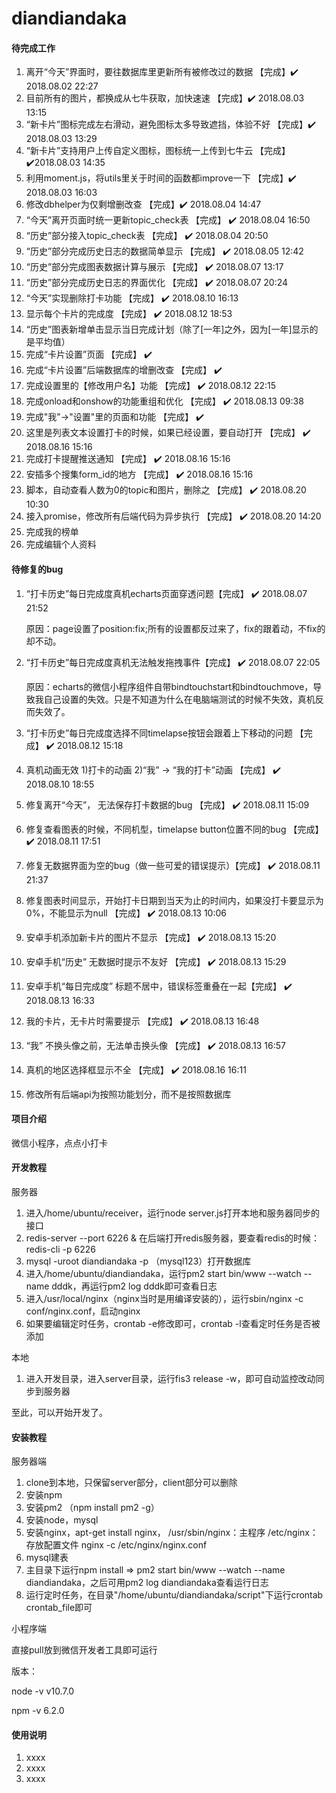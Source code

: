 # diandiandaka

#### 待完成工作
1. 离开“今天”界面时，要往数据库里更新所有被修改过的数据 【完成】✔️ 2018.08.02 22:27
2. 目前所有的图片，都换成从七牛获取，加快速速 【完成】✔️ 2018.08.03 13:15
3. “新卡片”图标完成左右滑动，避免图标太多导致遮挡，体验不好 【完成】✔️ 2018.08.03 13:29
4. “新卡片”支持用户上传自定义图标，图标统一上传到七牛云 【完成】✔️2018.08.03 14:35
5. 利用moment.js，将utils里关于时间的函数都improve一下 【完成】✔️ 2018.08.03 16:03
6. 修改dbhelper为仅剩增删改查 【完成】✔️ 2018.08.04 14:47
7. “今天”离开页面时统一更新topic_check表 【完成】 ✔️ 2018.08.04 16:50
8. “历史”部分接入topic_check表 【完成】 ✔️ 2018.08.04 20:50
9. “历史”部分完成历史日志的数据简单显示 【完成】 ✔️ 2018.08.05 12:42
10. “历史”部分完成图表数据计算与展示 【完成】 ✔️ 2018.08.07 13:17
11. “历史”部分完成历史日志的界面优化 【完成】 ✔️ 2018.08.07 20:24
12. “今天”实现删除打卡功能 【完成】 ✔️ 2018.08.10 16:13
13. 显示每个卡片的完成度 【完成】 ✔️ 2018.08.12 18:53
14. “历史”图表新增单击显示当日完成计划（除了[一年]之外，因为[一年]显示的是平均值）
15. 完成“卡片设置”页面 【完成】 ✔️ 
16. 完成“卡片设置”后端数据库的增删改查 【完成】 ✔️ 
17. 完成设置里的【修改用户名】功能 【完成】 ✔️ 2018.08.12 22:15
18. 完成onload和onshow的功能重组和优化 【完成】 ✔️ 2018.08.13 09:38
19. 完成"我"->"设置"里的页面和功能 【完成】 ✔️
20. 这里是列表文本设置打卡的时候，如果已经设置，要自动打开 【完成】 ✔️ 2018.08.16 15:16
21. 完成打卡提醒推送通知  【完成】 ✔️ 2018.08.16 15:16
22. 安插多个搜集form_id的地方 【完成】 ✔️ 2018.08.16 15:16
23. 脚本，自动查看人数为0的topic和图片，删除之 【完成】 ✔️  2018.08.20 10:30
24. 接入promise，修改所有后端代码为异步执行  【完成】 ✔️ 2018.08.20 14:20
25. 完成我的榜单
26. 完成编辑个人资料





#### 待修复的bug
1. “打卡历史”每日完成度真机echarts页面穿透问题【完成】 ✔️ 2018.08.07 21:52
    
    原因：page设置了position:fix;所有的设置都反过来了，fix的跟着动，不fix的却不动。

2. “打卡历史”每日完成度真机无法触发拖拽事件【完成】 ✔️ 2018.08.07 22:05

    原因：echarts的微信小程序组件自带bindtouchstart和bindtouchmove，导致我自己设置的失效。只是不知道为什么在电脑端测试的时候不失效，真机反而失效了。

3. “打卡历史”每日完成度选择不同timelapse按钮会跟着上下移动的问题 【完成】 ✔️ 2018.08.12 15:18
4. 真机动画无效 1)打卡的动画 2)“我” -> “我的打卡”动画 【完成】 ✔️ 2018.08.10 18:55
5. 修复离开“今天”， 无法保存打卡数据的bug 【完成】 ✔️ 2018.08.11 15:09
6. 修复查看图表的时候，不同机型，timelapse button位置不同的bug 【完成】 ✔️ 2018.08.11 17:51
7. 修复无数据界面为空的bug（做一些可爱的错误提示）【完成】 ✔️ 2018.08.11 21:37
8. 修复图表时间显示，开始打卡日期到当天为止的时间内，如果没打卡要显示为0%，不能显示为null  【完成】 ✔️ 2018.08.13 10:06
9. 安卓手机添加新卡片的图片不显示 【完成】 ✔️ 2018.08.13 15:20
10. 安卓手机“历史” 无数据时提示不友好 【完成】 ✔️ 2018.08.13 15:29
11. 安卓手机“每日完成度” 标题不居中，错误标签重叠在一起【完成】 ✔️ 2018.08.13 16:33
12. 我的卡片，无卡片时需要提示 【完成】 ✔️ 2018.08.13 16:48
13. “我” 不换头像之前，无法单击换头像 【完成】 ✔️ 2018.08.13 16:57
14. 真机的地区选择框显示不全 【完成】 ✔️ 2018.08.16 16:11
15. 修改所有后端api为按照功能划分，而不是按照数据库




#### 项目介绍
微信小程序，点点小打卡

#### 开发教程

服务器

1. 进入/home/ubuntu/receiver，运行node server.js打开本地和服务器同步的接口
2. redis-server --port 6226 & 在后端打开redis服务器，要查看redis的时候：redis-cli -p 6226
3. mysql -uroot diandiandaka -p （mysql123）打开数据库
4. 进入/home/ubuntu/diandiandaka，运行pm2 start bin/www --watch --name dddk，再运行pm2 log dddk即可查看日志
5. 进入/usr/local/nginx（nginx当时是用编译安装的），运行sbin/nginx -c conf/nginx.conf，启动nginx
6. 如果要编辑定时任务，crontab -e修改即可，crontab -l查看定时任务是否被添加

本地
1. 进入开发目录，进入server目录，运行fis3 release -w，即可自动监控改动同步到服务器

至此，可以开始开发了。



#### 安装教程

服务器端

1. clone到本地，只保留server部分，client部分可以删除
2. 安装npm
3. 安装pm2 （npm install pm2 -g）
4. 安装node，mysql
5. 安装nginx，apt-get install nginx，
/usr/sbin/nginx：主程序
/etc/nginx：存放配置文件
nginx -c /etc/nginx/nginx.conf
6. mysql建表
7. 主目录下运行npm install => pm2 start bin/www --watch --name diandiandaka，之后可用pm2 log diandiandaka查看运行日志
8. 运行定时任务，在目录"/home/ubuntu/diandiandaka/script"下运行crontab crontab_file即可

小程序端

直接pull放到微信开发者工具即可运行



版本：

node -v
v10.7.0

npm -v
6.2.0

#### 使用说明

1. xxxx
2. xxxx
3. xxxx
